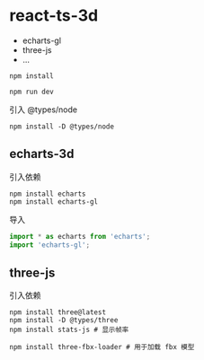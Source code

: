 # react-ts-3d

* echarts-gl
* three-js
* ...

```shell
npm install

npm run dev
```

引入 @types/node

```shell
npm install -D @types/node
```

## echarts-3d

引入依赖

```shell
npm install echarts
npm install echarts-gl
```

导入

```ts
import * as echarts from 'echarts';
import 'echarts-gl';
```




## three-js

引入依赖

```shell
npm install three@latest
npm install -D @types/three
npm install stats-js # 显示帧率

npm install three-fbx-loader # 用于加载 fbx 模型
```
